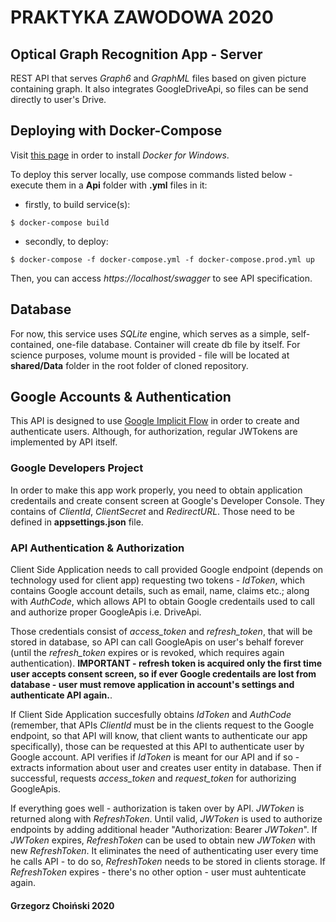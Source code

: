 # PRAKTYKA ZAWODOWA 2020

## Optical Graph Recognition App - Server

REST API that serves *Graph6* and *GraphML* files based on given picture containing graph. It also integrates GoogleDriveApi, so files can be send directly to user's Drive.

## Deploying with Docker-Compose

Visit [this page](https://docs.docker.com/docker-for-windows/install/) in order to install *Docker for Windows*.

To deploy this server locally, use compose commands listed below - execute them in a **Api** folder with **.yml** files in it:

- firstly, to build service(s):

`$ docker-compose build`

- secondly, to deploy:

`$ docker-compose -f docker-compose.yml -f docker-compose.prod.yml up`

Then, you can access *https://localhost/swagger* to see API specification.

## Database

For now, this service uses *SQLite* engine, which serves as a simple, self-contained, one-file database. Container will create db file by itself. For science purposes, volume mount is provided - file will be located at **shared/Data** folder in the root folder of cloned repository.

## Google Accounts & Authentication 

This API is designed to use [Google Implicit Flow](https://developers.google.com/identity/protocols/oauth2/javascript-implicit-flow) in order to create and authenticate users. Although, for authorization, regular JWTokens are implemented by API itself.

### Google Developers Project

In order to make this app work properly, you need to obtain application credentails and create consent screen at Google's Developer Console. They contains of *ClientId*, *ClientSecret* and *RedirectURL*. Those need to be defined in **appsettings.json** file. 

### API Authentication & Authorization

Client Side Application needs to call provided Google endpoint (depends on technology used for client app) requesting two tokens - *IdToken*, which contains Google account details, such as email, name, claims etc.; along with *AuthCode*, which allows API to obtain Google credentails used to call and authorize proper GoogleApis i.e. DriveApi. 

Those credentials consist of *access_token* and *refresh_token*,  that will be stored in database, so API can call GoogleApis on user's behalf forever (until the *refresh_token* expires or is revoked, which requires again authentication). **IMPORTANT - refresh token is acquired only the first time user accepts consent screen, so if ever Google credentails are lost from database - user must remove application in account's settings and authenticate API again.**. 

If Client Side Application succesfully obtains *IdToken* and *AuthCode* (remember, that APIs *ClientId* must be in the clients request to the Google endpoint, so that API will know, that client wants to authenticate our app specifically), those can be requested at this API to authenticate user by Google account. API verifies if *IdToken* is meant for our API and if so - extracts information about user and creates user entity in database. Then if successful, requests *access_token* and *request_token* for authorizing GoogleApis. 

If everything goes well - authorization is taken over by API. *JWToken* is returned along with *RefreshToken*. Until valid, *JWToken* is used to authorize endpoints by adding additional header "Authorization: Bearer *JWToken*". If *JWToken* expires, *RefreshToken* can be used to obtain new *JWToken* with new *RefreshToken*. It eliminates the need of authenticating user every time he calls API - to do so, *RefreshToken* needs to be stored in clients storage. If *RefreshToken* expires - there's no other option - user must auhtenticate again. 

#### Grzegorz Choiński 2020